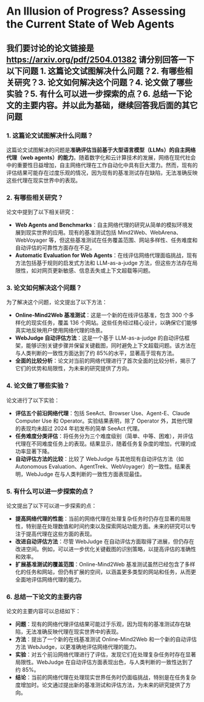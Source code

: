 # An Illusion of Progress? Assessing the Current State of Web Agents

## 我们要讨论的论文链接是 <https://arxiv.org/pdf/2504.01382> 请分别回答一下以下问题 1. 这篇论文试图解决什么问题？2. 有哪些相关研究？3. 论文如何解决这个问题？4. 论文做了哪些实验？5. 有什么可以进一步探索的点？6. 总结一下论文的主要内容。并以此为基础，继续回答我后面的其它问题

### 1. 这篇论文试图解决什么问题？

这篇论文试图解决的问题是**准确评估当前基于大型语言模型（LLMs）的自主网络代理（web agents）的能力**。随着数字化和云计算技术的发展，网络在现代社会中的重要性日益增加，自主网络代理在工作自动化中具有巨大潜力。然而，现有的评估结果可能存在过度乐观的情况，因为现有的基准测试存在缺陷，无法准确反映这些代理在现实世界中的表现。

### 2. 有哪些相关研究？

论文中提到了以下相关研究：

- **Web Agents and Benchmarks**：自主网络代理的研究从简单的模拟环境发展到现实世界的应用。现有的基准测试包括 Mind2Web、WebArena、WebVoyager 等，但这些基准测试在任务覆盖范围、网站多样性、任务难度和自动评估的可靠性方面存在不足。
- **Automatic Evaluation for Web Agents**：在线评估网络代理面临挑战，现有方法包括基于规则的启发式方法和 LLM-as-a-judge 方法，但这些方法存在局限性，如对网页更新敏感、信息丢失或上下文超载等问题。

### 3. 论文如何解决这个问题？

为了解决这个问题，论文提出了以下方法：

- **Online-Mind2Web 基准测试**：这是一个新的在线评估基准，包含 300 个多样化的现实任务，覆盖 136 个网站。这些任务经过精心设计，以确保它们能够真实地反映用户使用网络代理的场景。
- **WebJudge 自动评估方法**：这是一个基于 LLM-as-a-judge 的自动评估框架，能够识别关键步骤并保留关键截图，同时避免上下文超载问题。该方法在与人类判断的一致性方面达到了约 85%的水平，显著高于现有方法。
- **全面的比较分析**：论文对当前的网络代理进行了首次全面的比较分析，揭示了它们的优势和局限性，为未来的研究提供了方向。

### 4. 论文做了哪些实验？

论文进行了以下实验：

- **评估五个前沿网络代理**：包括 SeeAct、Browser Use、Agent-E、Claude Computer Use 和 Operator。实验结果表明，除了 Operator 外，其他代理的表现均未超过 2024 年初发布的简单 SeeAct 代理。
- **任务难度分类评估**：将任务分为三个难度级别（简单、中等、困难），并评估代理在不同难度任务上的表现。结果显示，随着任务复杂度的增加，代理的成功率显著下降。
- **自动评估方法的比较**：比较了 WebJudge 与其他现有自动评估方法（如 Autonomous Evaluation、AgentTrek、WebVoyager）的一致性。结果表明，WebJudge 在与人类判断的一致性方面表现最佳。

### 5. 有什么可以进一步探索的点？

论文提出了以下可以进一步探索的点：

- **提高网络代理的性能**：当前的网络代理在处理复杂任务时仍存在显著的局限性，特别是在处理数值和时间约束以及探索网站功能方面。未来的研究可以专注于提高代理在这些方面的表现。
- **改进自动评估方法**：尽管 WebJudge 在自动评估方面取得了进展，但仍存在改进空间。例如，可以进一步优化关键截图的识别策略，以提高评估的准确性和效率。
- **扩展基准测试的覆盖范围**：Online-Mind2Web 基准测试虽然已经包含了多样化的任务和网站，但仍有扩展的空间，以涵盖更多类型的网站和任务，从而更全面地评估网络代理的能力。

### 6. 总结一下论文的主要内容

论文的主要内容可以总结如下：

- **问题**：现有的网络代理评估结果可能过于乐观，因为现有的基准测试存在缺陷，无法准确反映代理在现实世界中的表现。
- **方法**：提出了一个新的在线基准测试 Online-Mind2Web 和一个新的自动评估方法 WebJudge，以更准确地评估网络代理的能力。
- **实验**：对五个前沿网络代理进行了评估，发现它们在处理复杂任务时存在显著局限性。WebJudge 在自动评估方面表现出色，与人类判断的一致性达到了约 85%。
- **结论**：当前的网络代理在处理现实世界任务时仍面临挑战，特别是在任务复杂度增加时。论文通过提出新的基准测试和评估方法，为未来的研究提供了方向。

